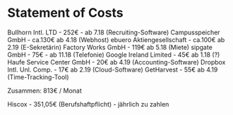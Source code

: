 <!-- TITLE: Statement Of Costs -->
<!-- SUBTITLE: A quick summary of Statement Of Costs -->

# Statement of Costs

Bullhorn Intl. LTD - 252€ - ab 7.18 (Recruiting-Software)
Campusspeicher GmbH - ca.130€ ab 4.18 (Webhost)
ebuero Aktiengesellschaft - ca.100€ ab 2.19 (E-Sekretärin)
Factory Works GmbH - 119€ ab 5.18 (Miete)
sipgate GmbH - 75€ - ab 11.18 (Telefonie)
Google Ireland Limited - 45€ ab 1.18 (?)
Haufe Service Center GmbH - 20€ ab 4.19 (Accounting-Software)
Dropbox Intl. Unl. Comp. - 17€ ab 2.19 (Cloud-Software)
GetHarvest - 55€ ab 4.19 (Time-Tracking-Tool)

Zusammen: 813€ / Monat

Hiscox - 351,05€ (Berufshaftpflicht) - jährlich zu zahlen